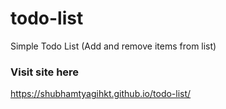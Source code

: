 # todo-list
Simple Todo List (Add and remove items from list)

### Visit site here
https://shubhamtyagihkt.github.io/todo-list/
